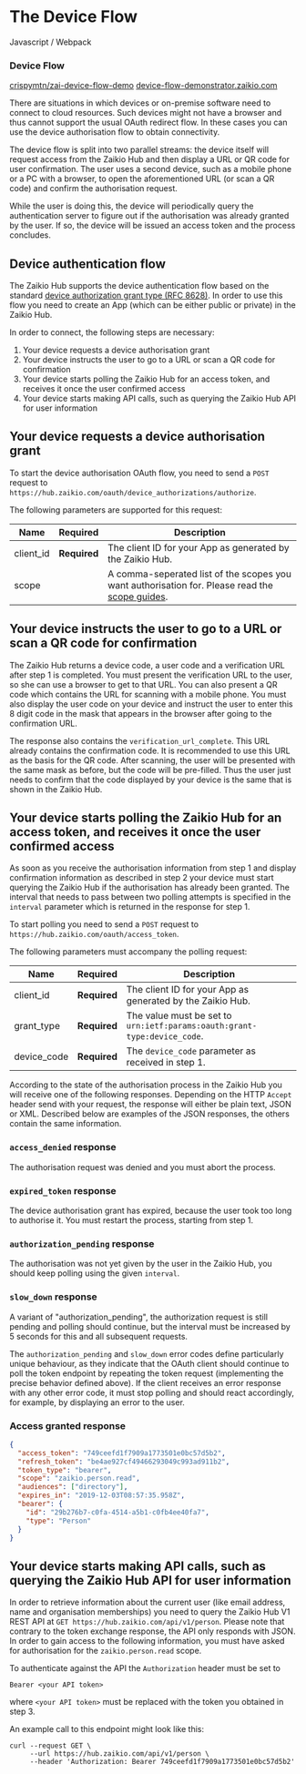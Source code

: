 # The Device Flow

<div class="float-article">
  <div class="article-list__item article-list__item--box">
    <div>Javascript / Webpack</div>
    <h3>Device Flow</h3>
    <div class="article-list__item__footer">
      <a href="https://github.com/crispymtn/zai-device-flow-demo" target="_blank" class="link link--github">crispymtn/zai-device-flow-demo</a>
      <a href="https://device-flow-demonstrator.zaikio.com/" target="_blank" class="link link--demo">device-flow-demonstrator.zaikio.com</a>
    </div>
  </div>
</div>

There are situations in which devices or on-premise software need to connect to cloud resources. Such devices might not have a browser and thus cannot support the usual OAuth redirect flow. In these cases you can use the device authorisation flow to obtain connectivity.

The device flow is split into two parallel streams: the device itself will request access from the Zaikio Hub and then display a URL or QR code for user confirmation. The user uses a second device, such as a mobile phone or a PC with a browser, to open the aforementioned URL (or scan a QR code) and confirm the authorisation request.

While the user is doing this, the device will periodically query the authentication server to figure out if the authorisation was already granted by the user. If so, the device will be issued an access token and the process concludes.


## Device authentication flow

The Zaikio Hub supports the device authentication flow based on the standard [device authorization grant type (RFC 8628)](https://tools.ietf.org/html/rfc8628). In order to use this flow you need to create an App (which can be either public or private) in the Zaikio Hub.

In order to connect, the following steps are necessary:

1. Your device requests a device authorisation grant
2. Your device instructs the user to go to a URL or scan a QR code for confirmation
3. Your device starts polling the Zaikio Hub for an access token, and receives it once the user confirmed access
4. Your device starts making API calls, such as querying the Zaikio Hub API for user information

## Your device requests a device authorisation grant

To start the device authorisation OAuth flow, you need to send a `POST` request to `https://hub.zaikio.com/oauth/device_authorizations/authorize`.

The following parameters are supported for this request:

| Name      | Required     | Description                                                                                                                |
| --------- | ------------ | -------------------------------------------------------------------------------------------------------------------------- |
| client_id | **Required** | The client ID for your App as generated by the Zaikio Hub.                                                                  |
| scope     |              | A comma-seperated list of the scopes you want authorisation for. Please read the [scope guides](/guide/oauth/scopes.html). |

## Your device instructs the user to go to a URL or scan a QR code for confirmation

The Zaikio Hub returns a device code, a user code and a verification URL after step 1 is completed. You must present the verification URL to the user, so she can use a browser to get to that URL. You can also present a QR code which contains the URL for scanning with a mobile phone. You must also display the user code on your device and instruct the user to enter this 8 digit code in the mask that appears in the browser after going to the confirmation URL.

The response also contains the `verification_url_complete`. This URL already contains the confirmation code. It is recommended to use this URL as the basis for the QR code. After scanning, the user will be presented with the same mask as before, but the code will be pre-filled. Thus the user just needs to confirm that the code displayed by your device is the same that is shown in the Zaikio Hub.

## Your device starts polling the Zaikio Hub for an access token, and receives it once the user confirmed access

As soon as you receive the authorisation information from step 1 and display confirmation information as described in step 2 your device must start querying the Zaikio Hub if the authorisation has already been granted. The interval that needs to pass between two polling attempts is specified in the `interval` parameter which is returned in the response for step 1.

To start polling you need to send a `POST` request to `https://hub.zaikio.com/oauth/access_token`.

The following parameters must accompany the polling request:

| Name        | Required     | Description                                                              |
| ----------- | ------------ | ------------------------------------------------------------------------ |
| client_id   | **Required** | The client ID for your App as generated by the Zaikio Hub.                |
| grant_type  | **Required** | The value must be set to `urn:ietf:params:oauth:grant-type:device_code`. |
| device_code | **Required** | The `device_code` parameter as received in step 1.                       |

According to the state of the authorisation process in the Zaikio Hub you will receive one of the following responses. Depending on the HTTP `Accept` header send with your request, the response will either be plain text, JSON or XML. Described below are examples of the JSON responses, the others contain the same information.

### `access_denied` response

The authorisation request was denied and you must abort the process.

### `expired_token` response

The device authorisation grant has expired, because the user took too long to authorise it. You must restart the process, starting from step 1.

### `authorization_pending` response

The authorisation was not yet given by the user in the Zaikio Hub, you should keep polling using the given `interval`.

### `slow_down` response

A variant of "authorization_pending", the authorization request is still pending and polling should continue, but the interval must be increased by 5 seconds for this and all subsequent requests.

The `authorization_pending` and `slow_down` error codes define particularly unique behaviour, as they indicate that the OAuth client should continue to poll the token endpoint by repeating the token request (implementing the precise behavior defined above). If the client receives an error response with any other error code, it must stop polling and should react accordingly, for example, by displaying an error to the user.

### Access granted response

```json
{
  "access_token": "749ceefd1f7909a1773501e0bc57d5b2",
  "refresh_token": "be4ae927cf49466293049c993ad911b2",
  "token_type": "bearer",
  "scope": "zaikio.person.read",
  "audiences": ["directory"],
  "expires_in": "2019-12-03T08:57:35.958Z",
  "bearer": {
    "id": "29b276b7-c0fa-4514-a5b1-c0fb4ee40fa7",
    "type": "Person"
  }
}
```

## Your device starts making API calls, such as querying the Zaikio Hub API for user information

In order to retrieve information about the current user (like email address, name and organisation memberships) you need to query the Zaikio Hub V1 REST API at `GET https://hub.zaikio.com/api/v1/person`. Please note that contrary to the token exchange response, the API only responds with JSON. In order to gain access to the following information, you must have asked for authorisation for the `zaikio.person.read` scope.

To authenticate against the API the `Authorization` header must be set to

```
Bearer <your API token>
```

where `<your API token>` must be replaced with the token you obtained in step 3.

An example call to this endpoint might look like this:

```
curl --request GET \
     --url https://hub.zaikio.com/api/v1/person \
     --header 'Authorization: Bearer 749ceefd1f7909a1773501e0bc57d5b2'
```
